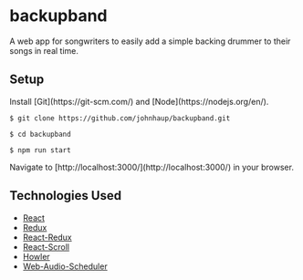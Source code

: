 # backupband
A web app for songwriters to easily add a simple backing drummer to their songs in real time.

## Setup
<p>Install [Git](https://git-scm.com/) and [Node](https://nodejs.org/en/).

<p><code>$ git clone https://github.com/johnhaup/backupband.git
<p>$ cd backupband
<p>$ npm run start</code>

<p>Navigate to [http://localhost:3000/](http://localhost:3000/) in your browser.

## Technologies Used
 * [React](https://facebook.github.io/react/)
 * [Redux](http://redux.js.org/)
 * [React-Redux](https://github.com/reactjs/react-redux)
 * [React-Scroll](https://github.com/fisshy/react-scroll)
 * [Howler](https://howlerjs.com/)
 * [Web-Audio-Scheduler](https://github.com/mohayonao/web-audio-scheduler)
